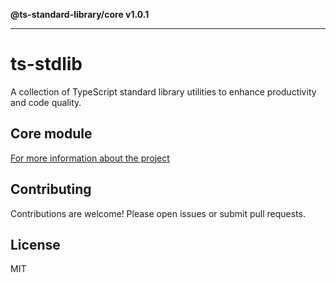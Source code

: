 **@ts-standard-library/core v1.0.1**

***

# ts-stdlib

A collection of TypeScript standard library utilities to enhance productivity and code quality.

## Core module

[For more information about the project](https://github.com/gabaudette/ts-stdlib/)

## Contributing

Contributions are welcome! Please open issues or submit pull requests.

## License

MIT
